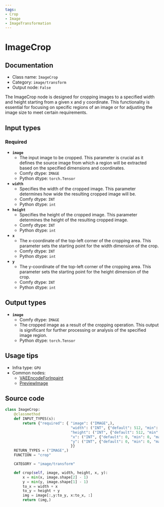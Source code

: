 ```yaml
---
tags:
- Crop
- Image
- ImageTransformation
---
```


# ImageCrop
## Documentation
- Class name: `ImageCrop`
- Category: `image/transform`
- Output node: `False`

The ImageCrop node is designed for cropping images to a specified width and height starting from a given x and y coordinate. This functionality is essential for focusing on specific regions of an image or for adjusting the image size to meet certain requirements.
## Input types
### Required
- **`image`**
    - The input image to be cropped. This parameter is crucial as it defines the source image from which a region will be extracted based on the specified dimensions and coordinates.
    - Comfy dtype: `IMAGE`
    - Python dtype: `torch.Tensor`
- **`width`**
    - Specifies the width of the cropped image. This parameter determines how wide the resulting cropped image will be.
    - Comfy dtype: `INT`
    - Python dtype: `int`
- **`height`**
    - Specifies the height of the cropped image. This parameter determines the height of the resulting cropped image.
    - Comfy dtype: `INT`
    - Python dtype: `int`
- **`x`**
    - The x-coordinate of the top-left corner of the cropping area. This parameter sets the starting point for the width dimension of the crop.
    - Comfy dtype: `INT`
    - Python dtype: `int`
- **`y`**
    - The y-coordinate of the top-left corner of the cropping area. This parameter sets the starting point for the height dimension of the crop.
    - Comfy dtype: `INT`
    - Python dtype: `int`
## Output types
- **`image`**
    - Comfy dtype: `IMAGE`
    - The cropped image as a result of the cropping operation. This output is significant for further processing or analysis of the specified image region.
    - Python dtype: `torch.Tensor`
## Usage tips
- Infra type: `GPU`
- Common nodes:
    - [VAEEncodeForInpaint](../../Comfy/Nodes/VAEEncodeForInpaint.md)
    - [PreviewImage](../../Comfy/Nodes/PreviewImage.md)



## Source code
```python
class ImageCrop:
    @classmethod
    def INPUT_TYPES(s):
        return {"required": { "image": ("IMAGE",),
                              "width": ("INT", {"default": 512, "min": 1, "max": MAX_RESOLUTION, "step": 1}),
                              "height": ("INT", {"default": 512, "min": 1, "max": MAX_RESOLUTION, "step": 1}),
                              "x": ("INT", {"default": 0, "min": 0, "max": MAX_RESOLUTION, "step": 1}),
                              "y": ("INT", {"default": 0, "min": 0, "max": MAX_RESOLUTION, "step": 1}),
                              }}
    RETURN_TYPES = ("IMAGE",)
    FUNCTION = "crop"

    CATEGORY = "image/transform"

    def crop(self, image, width, height, x, y):
        x = min(x, image.shape[2] - 1)
        y = min(y, image.shape[1] - 1)
        to_x = width + x
        to_y = height + y
        img = image[:,y:to_y, x:to_x, :]
        return (img,)

```
